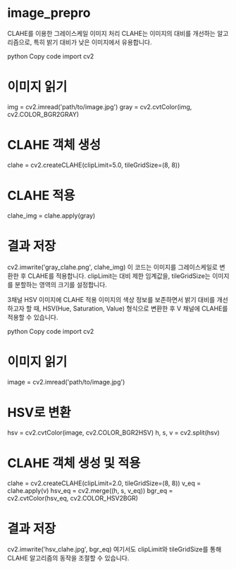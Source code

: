 # image_prepro
CLAHE를 이용한 그레이스케일 이미지 처리
CLAHE는 이미지의 대비를 개선하는 알고리즘으로, 특히 밝기 대비가 낮은 이미지에서 유용합니다.

python
Copy code
import cv2

# 이미지 읽기
img = cv2.imread('path/to/image.jpg')
gray = cv2.cvtColor(img, cv2.COLOR_BGR2GRAY)

# CLAHE 객체 생성
clahe = cv2.createCLAHE(clipLimit=5.0, tileGridSize=(8, 8))

# CLAHE 적용
clahe_img = clahe.apply(gray)

# 결과 저장
cv2.imwrite('gray_clahe.png', clahe_img)
이 코드는 이미지를 그레이스케일로 변환한 후 CLAHE를 적용합니다. clipLimit는 대비 제한 임계값을, tileGridSize는 이미지를 분할하는 영역의 크기를 설정합니다.

3채널 HSV 이미지에 CLAHE 적용
이미지의 색상 정보를 보존하면서 밝기 대비를 개선하고자 할 때, HSV(Hue, Saturation, Value) 형식으로 변환한 후 V 채널에 CLAHE를 적용할 수 있습니다.

python
Copy code
import cv2

# 이미지 읽기
image = cv2.imread('path/to/image.jpg')

# HSV로 변환
hsv = cv2.cvtColor(image, cv2.COLOR_BGR2HSV)
h, s, v = cv2.split(hsv)

# CLAHE 객체 생성 및 적용
clahe = cv2.createCLAHE(clipLimit=2.0, tileGridSize=(8, 8))
v_eq = clahe.apply(v)
hsv_eq = cv2.merge((h, s, v_eq))
bgr_eq = cv2.cvtColor(hsv_eq, cv2.COLOR_HSV2BGR)

# 결과 저장
cv2.imwrite('hsv_clahe.jpg', bgr_eq)
여기서도 clipLimit와 tileGridSize를 통해 CLAHE 알고리즘의 동작을 조절할 수 있습니다.
